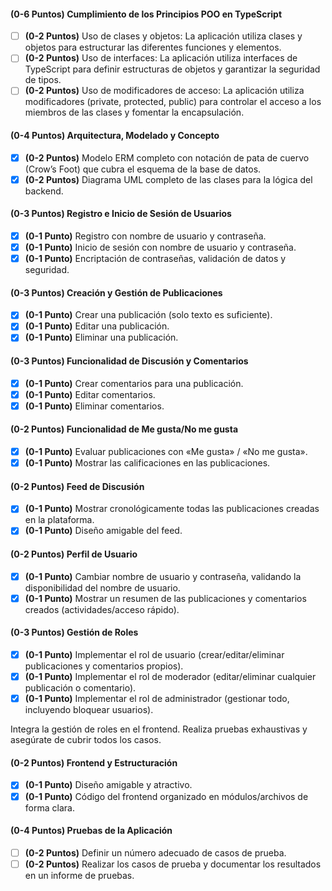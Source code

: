 #### (0-6 Puntos) **Cumplimiento de los Principios POO en TypeScript**

- [ ] **(0-2 Puntos)** Uso de clases y objetos: La aplicación utiliza clases y objetos para estructurar las diferentes funciones y elementos.
- [ ] **(0-2 Puntos)** Uso de interfaces: La aplicación utiliza interfaces de TypeScript para definir estructuras de objetos y garantizar la seguridad de tipos.
- [ ] **(0-2 Puntos)** Uso de modificadores de acceso: La aplicación utiliza modificadores (private, protected, public) para controlar el acceso a los miembros de las clases y fomentar la encapsulación.

#### (0-4 Puntos) **Arquitectura, Modelado y Concepto**

- [x] **(0-2 Puntos)** Modelo ERM completo con notación de pata de cuervo (Crow’s Foot) que cubra el esquema de la base de datos.
- [x] **(0-2 Puntos)** Diagrama UML completo de las clases para la lógica del backend.

#### (0-3 Puntos) **Registro e Inicio de Sesión de Usuarios**

- [x] **(0-1 Punto)** Registro con nombre de usuario y contraseña.
- [x] **(0-1 Punto)** Inicio de sesión con nombre de usuario y contraseña.
- [x] **(0-1 Punto)** Encriptación de contraseñas, validación de datos y seguridad.

#### (0-3 Puntos) **Creación y Gestión de Publicaciones**

- [x] **(0-1 Punto)** Crear una publicación (solo texto es suficiente).
- [x] **(0-1 Punto)** Editar una publicación.
- [x] **(0-1 Punto)** Eliminar una publicación.

#### (0-3 Puntos) **Funcionalidad de Discusión y Comentarios**

- [x] **(0-1 Punto)** Crear comentarios para una publicación.
- [x] **(0-1 Punto)** Editar comentarios.
- [x] **(0-1 Punto)** Eliminar comentarios.

#### (0-2 Puntos) **Funcionalidad de Me gusta/No me gusta**

- [x] **(0-1 Punto)** Evaluar publicaciones con «Me gusta» / «No me gusta».
- [x] **(0-1 Punto)** Mostrar las calificaciones en las publicaciones.

#### (0-2 Puntos) **Feed de Discusión**

- [x] **(0-1 Punto)** Mostrar cronológicamente todas las publicaciones creadas en la plataforma.
- [x] **(0-1 Punto)** Diseño amigable del feed.

#### (0-2 Puntos) **Perfil de Usuario**

- [x] **(0-1 Punto)** Cambiar nombre de usuario y contraseña, validando la disponibilidad del nombre de usuario.
- [x] **(0-1 Punto)** Mostrar un resumen de las publicaciones y comentarios creados (actividades/acceso rápido).

#### (0-3 Puntos) **Gestión de Roles**

- [x] **(0-1 Punto)** Implementar el rol de usuario (crear/editar/eliminar publicaciones y comentarios propios).
- [x] **(0-1 Punto)** Implementar el rol de moderador (editar/eliminar cualquier publicación o comentario).
- [x] **(0-1 Punto)** Implementar el rol de administrador (gestionar todo, incluyendo bloquear usuarios).

Integra la gestión de roles en el frontend.
Realiza pruebas exhaustivas y asegúrate de cubrir todos los casos.

#### (0-2 Puntos) **Frontend y Estructuración**

- [x] **(0-1 Punto)** Diseño amigable y atractivo.
- [x] **(0-1 Punto)** Código del frontend organizado en módulos/archivos de forma clara.

#### (0-4 Puntos) **Pruebas de la Aplicación**

- [ ] **(0-2 Puntos)** Definir un número adecuado de casos de prueba.
- [ ] **(0-2 Puntos)** Realizar los casos de prueba y documentar los resultados en un informe de pruebas.
